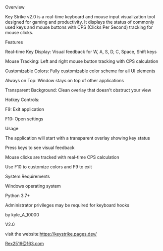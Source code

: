 Overview

Key Strike v2.0 is a real-time keyboard and mouse input visualization tool designed for gaming and productivity. It displays the status of commonly used keys and mouse buttons with CPS (Clicks Per Second) tracking for mouse clicks.



Features

Real-time Key Display: Visual feedback for W, A, S, D, C, Space, Shift keys



Mouse Tracking: Left and right mouse button tracking with CPS calculation



Customizable Colors: Fully customizable color scheme for all UI elements



Always on Top: Window stays on top of other applications



Transparent Background: Clean overlay that doesn't obstruct your view



Hotkey Controls:



F9: Exit application



F10: Open settings



Usage

The application will start with a transparent overlay showing key status



Press keys to see visual feedback



Mouse clicks are tracked with real-time CPS calculation



Use F10 to customize colors and F9 to exit



System Requirements

Windows operating system



Python 3.7+



Administrator privileges may be required for keyboard hooks



by kyle\_A\_10000

V2.0

visit the website:https://keystrike.pages.dev/

Rex2516@163.com

